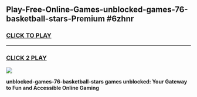 
## Play-Free-Online-Games-unblocked-games-76-basketball-stars-Premium #6zhnr
<h3>
<a href="https://premium.freeplayer.one?title=unblocked-games-76-basketball-stars&ref=8M">CLICK TO PLAY</a></h3>
<hr>

<h3>
<a href="https://premium.freeplayer.one?title=unblocked-games-76-basketball-stars&ref=8M">CLICK 2 PLAY</a>
  
</h3>

<a href="https://premium.freeplayer.one?title=unblocked-games-76-basketball-stars&ref=8M"><img src="https://clearcache.store/games.png"></a>


**unblocked-games-76-basketball-stars games unblocked: Your Gateway to Fun and Accessible Online Gaming**
